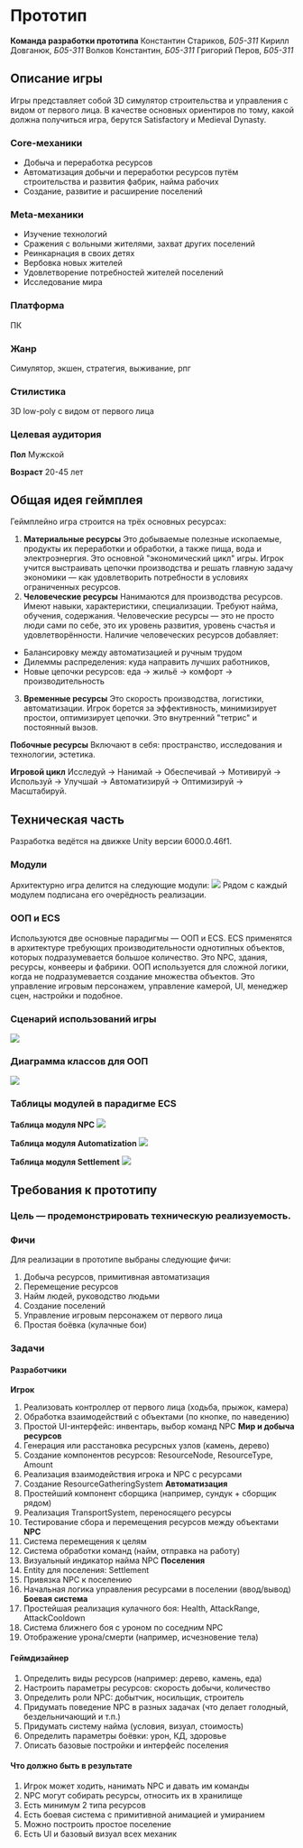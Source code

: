 # Прототип
**Команда разработки прототипа**
Константин Стариков, *Б05-311*
Кирилл Довганюк, *Б05-311*
Волков Константин, *Б05-311*
Григорий Перов, *Б05-311*

## Описание игры
Игры представляет собой 3D симулятор строительства и управления с видом от первого лица. В качестве основных ориентиров по тому, какой должна получиться игра, берутся Satisfactory и Medieval Dynasty.

### Core-механики
- Добыча и переработка ресурсов
- Автоматизация добычи и переработки ресурсов путём строительства и развития фабрик, найма рабочих
- Создание, развитие и расширение поселений

### Meta-механики
- Изучение технологий
- Сражения с вольными жителями, захват других поселений
- Реинкарнация в своих детях
- Вербовка новых жителей
- Удовлетворение потребностей жителей поселений
- Исследование мира

### Платформа
ПК

### Жанр
Симулятор, экшен, стратегия, выживание, рпг

### Стилистика
3D low-poly с видом от первого лица

### Целевая аудитория
**Пол**
Мужской

**Возраст**
20-45 лет


## Общая идея геймплея
Геймплейно игра строится на трёх основных ресурсах:
1) **Материальные ресурсы**
Это добываемые полезные ископаемые, продукты их переработки и обработки, а также пища, вода и электроэнергия.
Это основной "экономический цикл" игры. Игрок учится выстраивать цепочки производства и решать главную задачу экономики — как удовлетворить потребности в условиях ограниченных ресурсов.
2) **Человеческие ресурсы**
Нанимаются для производства ресурсов. Имеют навыки, характеристики, специализации. Требуют найма, обучения, содержания.
Человеческие ресурсы  — это не просто люди сами по себе, это их уровень развития, уровень счастья и удовлетворённости.
Наличие человеческих ресурсов добавляет:
- Балансировку между автоматизацией и ручным трудом
- Дилеммы распределения: куда направить лучших работников,
- Новые цепочки ресурсов: еда → жильё → комфорт → производительность
3) **Временные ресурсы**
Это скорость производства, логистики, автоматизации.
Игрок борется за эффективность, минимизирует простои, оптимизирует цепочки. Это внутренний "тетрис" и постоянный вызов.

**Побочные ресурсы**
Включают в себя: пространство, исследования и технологии, эстетика.

**Игровой цикл**
Исследуй → Нанимай → Обеспечивай → Мотивируй → Используй → Улучшай → Автоматизируй → Оптимизируй → Масштабируй.

## Техническая часть
Разработка ведётся на движке Unity версии 6000.0.46f1.

### Модули
Архитектурно игра делится на следующие модули:
![](modules.png)
Рядом с каждый модулем подписана его очерёдность реализации.

### ООП и ECS
Используются две основные парадигмы — ООП и ECS.
ECS применятся в архитектуре требующих производительности однотипных объектов, которых подразумевается большое количество. Это NPC, здания, ресурсы, конвееры и фабрики.
ООП используется для сложной логики, когда не подразумевается создание множества объектов. Это управление игровым персонажем, управление камерой, UI, менеджер сцен, настройки и подобное.

### Сценарий использований игры
![](use_cases-diagram.png)

### Диаграмма классов для ООП
![](class-diagram.png)

### Таблицы модулей в парадигме ECS
**Таблица модуля NPC**
![](NPC-module.png)

**Таблица модуля Automatization**
![](Automatization-module.png)

**Таблица модуля Settlement**
![](Settlement-module.png)

## Требования к прототипу
### Цель — продемонстрировать техническую реализуемость.

### Фичи
Для реализации в прототипе выбраны следующие фичи:
1) Добыча ресурсов, примитивная автоматизация
2) Перемещение ресурсов
3) Найм людей, руководство людьми
4) Создание поселений
5) Управление игровым персонажем от первого лица
6) Простая боёвка (кулачные бои)

### Задачи
#### Разработчики
**Игрок**
1) Реализовать контроллер от первого лица (ходьба, прыжок, камера)
2) Обработка взаимодействий с объектами (по кнопке, по наведению)
3) Простой UI-интерфейс: инвентарь, выбор команд NPC
**Мир и добыча ресурсов**
4) Генерация или расстановка ресурсных узлов (камень, дерево)
5) Создание компонентов ресурсов: ResourceNode, ResourceType, Amount
6) Реализация взаимодействия игрока и NPC с ресурсами
7) Создание ResourceGatheringSystem
**Автоматизация**
8) Простейший компонент сборщика (например, сундук + сборщик рядом)
9) Реализация TransportSystem, переносящего ресурсы
10) Тестирование сбора и перемещения ресурсов между объектами
**NPC**
11) Система перемещения к целям
12) Система обработки команд (найм, отправка на работу)
13) Визуальный индикатор найма NPC
**Поселения**
14) Entity для поселения: Settlement
15) Привязка NPC к поселению
16) Начальная логика управления ресурсами в поселении (ввод/вывод)
**Боевая система**
17) Простейшая реализация кулачного боя: Health, AttackRange, AttackCooldown
18) Система ближнего боя с уроном по соседним NPC
19) Отображение урона/смерти (например, исчезновение тела)

#### Геймдизайнер
1) Определить виды ресурсов (например: дерево, камень, еда)
2) Настроить параметры ресурсов: скорость добычи, количество
3) Определить роли NPC: добытчик, носильщик, строитель
4) Придумать поведение NPC в разных задачах (что делает голодный, бездельничающий и т.п.)
5) Придумать систему найма (условия, визуал, стоимость)
6) Определить параметры боёвки: урон, КД, здоровье
7) Описать базовые постройки и интерфейс поселения

#### Что должно быть в результате
1) Игрок может ходить, нанимать NPC и давать им команды
2) NPC могут собирать ресурсы, относить их в хранилище
3) Есть минимум 2 типа ресурсов
3) Есть боевая система с примитивной анимацией и умиранием
4) Можно построить простое поселение
5) Есть UI и базовый визуал всех механик